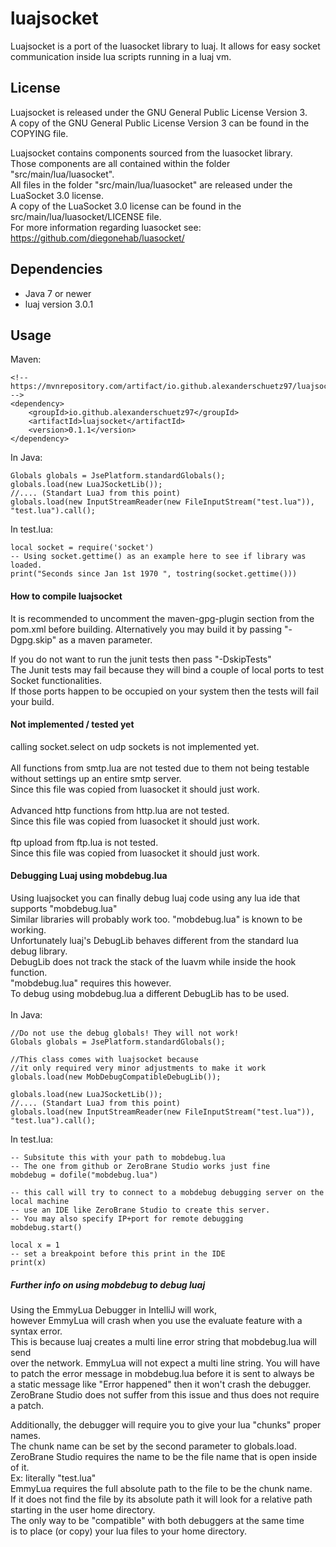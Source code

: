 # luajsocket
Luajsocket is a port of the luasocket library to luaj. It allows for easy socket communication inside lua scripts running in a luaj vm.

## License
Luajsocket is released under the GNU General Public License Version 3. <br>
A copy of the GNU General Public License Version 3 can be found in the COPYING file.<br>

Luajsocket contains components sourced from the luasocket library. <br>
Those components are all contained within the folder "src/main/lua/luasocket".<br>
All files in the folder "src/main/lua/luasocket" are released under the LuaSocket 3.0 license.<br>
A copy of the LuaSocket 3.0 license can be found in the src/main/lua/luasocket/LICENSE file.<br>
For more information regarding luasocket see:<br>
https://github.com/diegonehab/luasocket/

## Dependencies
* Java 7 or newer
* luaj version 3.0.1

## Usage
Maven:
````
<!-- https://mvnrepository.com/artifact/io.github.alexanderschuetz97/luajsocket -->
<dependency>
    <groupId>io.github.alexanderschuetz97</groupId>
    <artifactId>luajsocket</artifactId>
    <version>0.1.1</version>
</dependency>
````

In Java:
````
Globals globals = JsePlatform.standardGlobals();
globals.load(new LuaJSocketLib());
//.... (Standart LuaJ from this point)
globals.load(new InputStreamReader(new FileInputStream("test.lua")), "test.lua").call();
````
In test.lua:
````
local socket = require('socket')
-- Using socket.gettime() as an example here to see if library was loaded.
print("Seconds since Jan 1st 1970 ", tostring(socket.gettime()))
````
#### How to compile luajsocket
It is recommended to uncomment the maven-gpg-plugin section from the pom.xml
before building. Alternatively you may build it by passing "-Dgpg.skip" as a maven parameter.

If you do not want to run the junit tests then pass "-DskipTests"<br>
The Junit tests may fail because they will bind a couple of local ports to test Socket functionalities.<br>
If those ports happen to be occupied on your system then the tests will fail your build.

#### Not implemented / tested yet
calling socket.select on udp sockets is not implemented yet.<br>
<br>
All functions from smtp.lua are not tested due to them not being testable<br>
without settings up an entire smtp server.<br>
Since this file was copied from luasocket it should just work.
<br>
<br>
Advanced http functions from http.lua are not tested.<br>
Since this file was copied from luasocket it should just work.
<br>
<br>
ftp upload from ftp.lua is not tested.<br>
Since this file was copied from luasocket it should just work.



#### Debugging Luaj using mobdebug.lua
Using luajsocket you can finally debug luaj code using any lua ide that supports "mobdebug.lua"<br>
Similar libraries will probably work too. "mobdebug.lua" is known to be working.<br>
Unfortunately luaj's DebugLib behaves different from the standard lua debug library.<br>
DebugLib does not track the stack of the luavm while inside the hook function.<br>
"mobdebug.lua" requires this however. <br>
To debug using mobdebug.lua a different DebugLib has to be used.<br><br>
In Java:
````
//Do not use the debug globals! They will not work!
Globals globals = JsePlatform.standardGlobals();

//This class comes with luajsocket because 
//it only required very minor adjustments to make it work
globals.load(new MobDebugCompatibleDebugLib()); 

globals.load(new LuaJSocketLib());
//.... (Standart LuaJ from this point)
globals.load(new InputStreamReader(new FileInputStream("test.lua")), "test.lua").call();
````
In test.lua:
````
-- Subsitute this with your path to mobdebug.lua
-- The one from github or ZeroBrane Studio works just fine
mobdebug = dofile("mobdebug.lua")

-- this call will try to connect to a mobdebug debugging server on the local machine
-- use an IDE like ZeroBrane Studio to create this server. 
-- You may also specify IP+port for remote debugging 
mobdebug.start()

local x = 1
-- set a breakpoint before this print in the IDE
print(x) 
````
##### Further info on using mobdebug to debug luaj
Using the EmmyLua Debugger in IntelliJ will work,<br>
however EmmyLua will crash when you use the evaluate feature with a syntax error.<br>
This is because luaj creates a multi line error string that mobdebug.lua will send <br>
over the network. EmmyLua will not expect a multi line string. You will have <br>
to patch the error message in mobdebug.lua before it is sent to always be <br>
a static message like "Error happened" then it won't crash the debugger. <br>
ZeroBrane Studio does not suffer from this issue and thus does not require a patch.<br>

Additionally, the debugger will require you to give your lua "chunks" proper names.<br> 
The chunk name can be set by the second parameter to globals.load.<br>
ZeroBrane Studio requires the name to be the file name that is open inside of it.<br>
Ex: literally "test.lua"<br>
EmmyLua requires the full absolute path to the file to be the chunk name.<br> 
If it does not find the file by its absolute path it will look for a relative path starting in the user home directory.<br>
The only way to be "compatible" with both debuggers at the same time<br> is to place (or copy) your lua files to your home directory.
